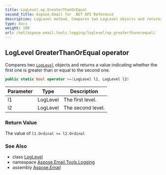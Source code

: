 ```yaml
---
title: LogLevel.op_GreaterThanOrEqual
second_title: Aspose.Email for .NET API Reference
description: LogLevel method. Compares two LogLevel objects and returns a value indicating whether the first one is greater than or equal to the second one
type: docs
weight: 100
url: /net/aspose.email.tools.logging/loglevel/op_greaterthanorequal/
---
```

## LogLevel GreaterThanOrEqual operator

Compares two [`LogLevel`](../) objects and returns a value indicating whether the first one is greater than or equal to the second one.

```csharp
public static bool operator >=(LogLevel l1, LogLevel l2)
```

| Parameter | Type | Description |
| --- | --- | --- |
| l1 | LogLevel | The first level. |
| l2 | LogLevel | The second level. |

### Return Value

The value of `l1.Ordinal >= l2.Ordinal`

### See Also

* class [LogLevel](../)
* namespace [Aspose.Email.Tools.Logging](../../loglevel/)
* assembly [Aspose.Email](../../../)


